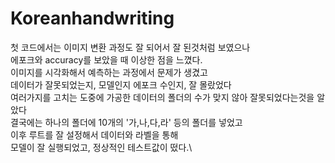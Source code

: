 # Koreanhandwriting

첫 코드에서는 이미지 변환 과정도 잘 되어서 잘 된것처럼 보였으나\
에포크와 accuracy를 보았을 때 이상한 점을 느꼈다.\
이미지를 시각화해서 예측하는 과정에서 문제가 생겼고\
데이터가 잘못되었는지, 모델인지 에포크 수인지, 잘 몰랐었다\
여러가지를 고치는 도중에 가공한 데이터의 폴더의 수가 맞지 않아 잘못되었다는것을 알았다\
결국에는 하나의 폴더에 10개의 '가,나,다,라' 등의 폴더를 넣었고\
이후 루트를 잘 설정해서 데이터와 라벨을 통해\
모델이 잘 실행되었고, 정상적인 테스트값이 떴다.\
